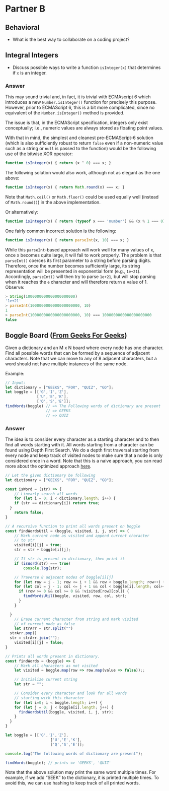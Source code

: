 # Partner B

## Behavioral
* What is the best way to collaborate on a coding project?

## Integral Integers
* Discuss possible ways to write a function `isInteger(x)` that determines if `x` is an integer.

### Answer
This may sound trivial and, in fact, it is trivial with ECMAscript 6 which introduces a new `Number.isInteger()` function for precisely this purpose. However, prior to ECMAScript 6, this is a bit more complicated, since no equivalent of the `Number.isInteger()` method is provided.

The issue is that, in the ECMAScript specification, integers only exist conceptually; i.e., numeric values are always stored as floating point values.

With that in mind, the simplest and cleanest pre-ECMAScript-6 solution (which is also sufficiently robust to return `false` even if a non-numeric value such as a string or `null` is passed to the function) would be the following use of the bitwise XOR operator:

```JavaScript
function isInteger(x) { return (x ^ 0) === x; }
```

The following solution would also work, although not as elegant as the one above:

```JavaScript
function isInteger(x) { return Math.round(x) === x; }
```

Note that `Math.ceil()` or `Math.floor()` could be used equally well (instead of `Math.round()`) in the above implementation.

Or alternatively:

```JavaScript
function isInteger(x) { return (typeof x === 'number') && (x % 1 === 0); }
```

One fairly common incorrect solution is the following:

```JavaScript
function isInteger(x) { return parseInt(x, 10) === x; }
```

While this `parseInt`-based approach will work well for many values of x, once x becomes quite large, it will fail to work properly. The problem is that `parseInt()` coerces its first parameter to a string before parsing digits. Therefore, once the number becomes sufficiently large, its string representation will be presented in exponential form (e.g., `1e+21`). Accordingly, `parseInt()` will then try to parse `1e+21`, but will stop parsing when it reaches the `e` character and will therefore return a value of 1. Observe:

```JavaScript
> String(1000000000000000000000)
'1e+21'
> parseInt(1000000000000000000000, 10)
1
> parseInt(1000000000000000000000, 10) === 1000000000000000000000
false
```

## Boggle Board ([From Geeks For Geeks](https://www.geeksforgeeks.org/boggle-find-possible-words-board-characters/))
Given a dictionary and an M x N board where every node has one character. Find all possible words that can be formed by a sequence of adjacent characters. Note that we can move to any of 8 adjacent characters, but a word should not have multiple instances of the same node.  

Example:
```JavaScript
// Input:
let dictionary = ["GEEKS", "FOR", "QUIZ", "GO"];
let boggle = [['G','I','Z'],
              ['U','E','K'],
              ['Q','S','E']];
findWords(boggle) // => The Following words of dictionary are present
                  // => GEEKS
                  // => QUIZ
```

### Answer
The idea is to consider every character as a starting character and to then find all words starting with it. All words starting from a character can be found using Depth First Search. We do a depth first traversal starting from every node and keep track of visited nodes to make sure that a node is only considered once in a word.
Note that this is a naive approach, you can read more about the optimized approach [here](https://www.geeksforgeeks.org/boggle-set-2-using-trie/).

```JavaScript
// Let the given dictionary be following
let dictionary = ["GEEKS", "FOR", "QUIZ", "GO"];

const isWord = (str) => {
	// Linearly search all words
	for (let i = 0; i < dictionary.length; i++) {
    if (str == dictionary[i]) return true;
  }		
	return false;
}

// A recursive function to print all words present on boggle
const findWordsUtil = (boggle, visited, i, j, str) => {
	// Mark current node as visited and append current character
	// to str
	visited[i][j] = true;
	str = str + boggle[i][j];

	// If str is present in dictionary, then print it
	if (isWord(str) === true)
		console.log(str);

	// Traverse 8 adjacent nodes of boggle[i][j]
	for (let row = i - 1; row <= i + 1 && row < boggle.length; row++) {
    for (let col = j - 1; col <= j + 1 && col < boggle[i].length; col++) {
      if (row >= 0 && col >= 0 && !visited[row][col]) {
        findWordsUtil(boggle, visited, row, col, str);
      }
    }

  }
	// Erase current character from string and mark visited
	// of current node as false
	let strArr = str.split("")
  strArr.pop()
  str = strArr.join("");
	visited[i][j] = false;
}

// Prints all words present in dictionary.
const findWords = (boggle) => {
	// Mark all characters as not visited
	let visited = boggle.map(row => row.map(value => false));;

	// Initialize current string
	let str = "";

	// Consider every character and look for all words
	// starting with this character
	for (let i=0; i < boggle.length; i++) {
    for (let j = 0; j < boggle[i].length; j++) {
      findWordsUtil(boggle, visited, i, j, str);
    }		
  }
}

let boggle = [['G','I','Z'],
					['U','E','K'],
					['Q','S','E']];

console.log("The following words of dictionary are present");

findWords(boggle); // prints => 'GEEKS', 'QUIZ'
```
Note that the above solution may print the same word multiple times. For example, if we add “SEEK” to the dictionary, it is printed multiple times. To avoid this, we can use hashing to keep track of all printed words.
